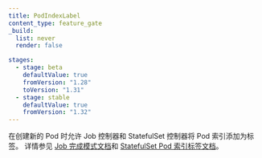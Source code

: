 ```yaml
---
title: PodIndexLabel
content_type: feature_gate
_build:
  list: never
  render: false

stages:
  - stage: beta
    defaultValue: true
    fromVersion: "1.28"
    toVersion: "1.31"
  - stage: stable
    defaultValue: true
    fromVersion: "1.32"
---
```


<!--
Enables the Job controller and StatefulSet controller to add the pod index as a label when creating new pods. See [Job completion mode docs](/docs/concepts/workloads/controllers/job#completion-mode) and [StatefulSet pod index label docs](/docs/concepts/workloads/controllers/statefulset/#pod-index-label) for more details.
-->
在创建新的 Pod 时允许 Job 控制器和 StatefulSet 控制器将 Pod 索引添加为标签。
详情参见 [Job 完成模式文档](/zh-cn/docs/concepts/workloads/controllers/job#completion-mode)和
[StatefulSet Pod 索引标签文档](/zh-cn/docs/concepts/workloads/controllers/statefulset/#pod-index-label)。
